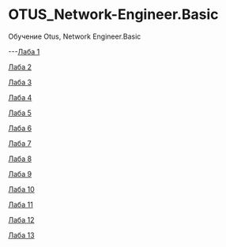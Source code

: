 # OTUS_Network-Engineer.Basic
Обучение Otus, Network Engineer.Basic

---[Лаба 1](https://github.com/IMiniPiGGI/OTUS_Network-Engineer/blob/Basic-Homework/labs/lab01/README.md)

[Лаба 2](https://github.com/IMiniPiGGI/OTUS_Network-Engineer/blob/Basic-Homework/labs/lab02/README.md)

[Лаба 3](https://github.com/IMiniPiGGI/OTUS_Network-Engineer/blob/Basic-Homework/labs/lab03/README.md)

[Лаба 4](https://github.com/IMiniPiGGI/OTUS_Network-Engineer/blob/Basic-Homework/labs/lab04/README.md)

[Лаба 5](https://github.com/IMiniPiGGI/OTUS_Network-Engineer/blob/Basic-Homework/labs/lab05/README.md)

[Лаба 6](https://github.com/IMiniPiGGI/OTUS_Network-Engineer/blob/Basic-Homework/labs/lab06/README.md)

[Лаба 7](https://github.com/IMiniPiGGI/OTUS_Network-Engineer/blob/Basic-Homework/labs/lab07/README.md)

[Лаба 8](https://github.com/IMiniPiGGI/OTUS_Network-Engineer/blob/Basic-Homework/labs/lab08/README.md)

[Лаба 9](https://github.com/IMiniPiGGI/OTUS_Network-Engineer/blob/Basic-Homework/labs/lab09/README.md)

[Лаба 10](https://github.com/IMiniPiGGI/OTUS_Network-Engineer/blob/Basic-Homework/labs/lab010/README.md)

[Лаба 11](https://github.com/IMiniPiGGI/OTUS_Network-Engineer/blob/Basic-Homework/labs/lab11/README.md)

[Лаба 12](https://github.com/IMiniPiGGI/OTUS_Network-Engineer/blob/Basic-Homework/labs/lab12/README.md)

[Лаба 13](https://github.com/IMiniPiGGI/OTUS_Network-Engineer/blob/Basic-Homework/labs/lab13/README.md)
